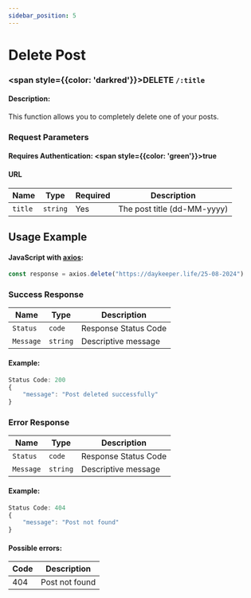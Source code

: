 ```yaml
---
sidebar_position: 5
---
```


# Delete Post

### <span style={{color: 'darkred'}}>DELETE</span> `/:title`

#### Description:

This function allows you to completely delete one of your posts.

### Request Parameters

#### Requires Authentication: <span style={{color: 'green'}}>true</span>

#### URL

| Name    | Type     | Required | Description                 |
| ------- | -------- | -------- | --------------------------- |
| `title` | `string` | Yes      | The post title (dd-MM-yyyy) |

## Usage Example

#### JavaScript with <a href="https://axios-http.com/docs/intro">axios</a>:

```javascript
const response = axios.delete("https://daykeeper.life/25-08-2024")
```

### Success Response

| Name      | Type     | Description          |
| --------- | -------- | -------------------- |
| `Status`  | `code`   | Response Status Code |
| `Message` | `string` | Descriptive message  |

#### Example:

```javascript
Status Code: 200
{
    "message": "Post deleted successfully"
}
```

### Error Response

| Name      | Type     | Description          |
| --------- | -------- | -------------------- |
| `Status`  | `code`   | Response Status Code |
| `Message` | `string` | Descriptive message  |

#### Example:

```javascript
Status Code: 404
{
    "message": "Post not found"
}
```

#### Possible errors:

| Code | Description    |
| ---- | -------------- |
| 404  | Post not found |
